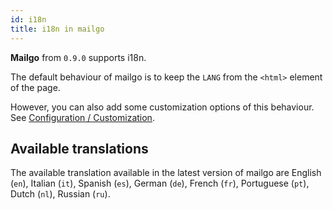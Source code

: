 ```yaml
---
id: i18n
title: i18n in mailgo
---
```


**Mailgo** from `0.9.0` supports i18n.

The default behaviour of mailgo is to keep the `LANG` from the `<html>` element of the page.

However, you can also add some customization options of this behaviour. See [Configuration / Customization](/docs/customization).

## Available translations

The available translation available in the latest version of mailgo are English (`en`), Italian (`it`), Spanish (`es`), German (`de`), French (`fr`), Portuguese (`pt`), Dutch (`nl`), Russian (`ru`).
